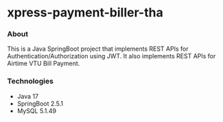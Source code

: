 # xpress-payment-biller-tha

### About

This is a Java SpringBoot project that implements REST APIs for Authentication/Authorization using JWT. It also implements REST APIs for Airtime VTU Bill Payment.

### Technologies
- Java 17
- SpringBoot 2.5.1
- MySQL 5.1.49



